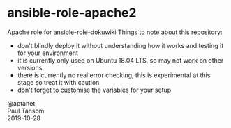 # ansible-role-apache2
Apache role for ansible-role-dokuwiki
Things to note about this repository:

- don't blindly deploy it without understanding how it works and testing it for your environment
- it is currently only used on Ubuntu 18.04 LTS, so may not work on other versions
- there is currently no real error checking, this is experimental at this stage so treat it with caution
- don't forget to customise the variables for your setup

@aptanet  
Paul Tansom  
2019-10-28
